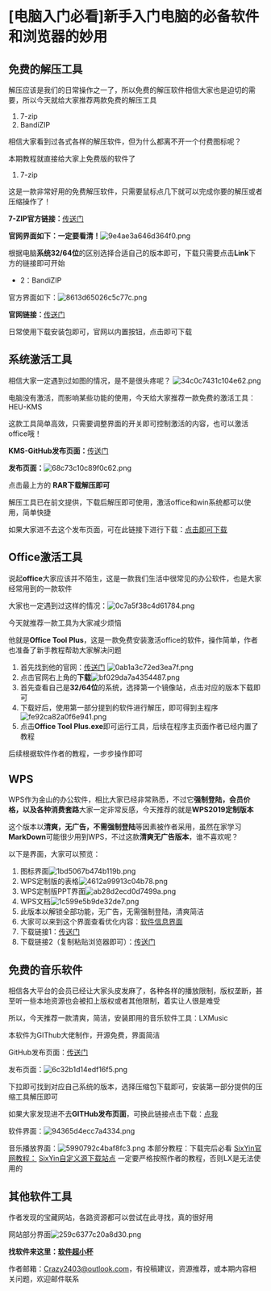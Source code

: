 # [电脑入门必看]新手入门电脑的必备软件和浏览器的妙用

## 免费的解压工具

解压应该是我们的日常操作之一了，所以免费的解压软件相信大家也是迫切的需要，所以今天就给大家推荐两款免费的解压工具

1. 7-zip
2. BandiZIP

相信大家看到过各式各样的解压软件，但为什么都离不开一个付费图标呢？

本期教程就直接给大家上免费版的软件了

1. 7-zip

这是一款非常好用的免费解压软件，只需要鼠标点几下就可以完成你要的解压或者压缩操作了！

**7-ZIP官方链接：**[传送门](https://7-zip.org/)

**官网界面如下：一定要看清！**![9e4ae3a646d364f0.png](http://light.xtstudy.site/LightPicture/2024/07/9e4ae3a646d364f0.png)

根据电脑**系统32/64位**的区别选择合适自己的版本即可，下载只需要点击**Link**下方的链接即可开始

* 2：BandiZIP

官方界面如下：![8613d65026c5c77c.png](http://light.xtstudy.site/LightPicture/2024/07/8613d65026c5c77c.png)

**官网链接：**[传送门](https://www.bandisoft.com/bandizip/)

日常使用下载安装包即可，官网以内置按钮，点击即可下载

## 系统激活工具

相信大家一定遇到过如图的情况，是不是很头疼呢？
![34c0c7431c104e62.png](http://light.xtstudy.site/LightPicture/2024/07/34c0c7431c104e62.png)

电脑没有激活，而影响某些功能的使用，今天给大家推荐一款免费的激活工具：HEU-KMS

这款工具简单高效，只需要调整界面的开关即可控制激活的内容，也可以激活office哦！

**KMS-GitHub发布页面：**[传送门](https://github.com/zbezj/HEU_KMS_Activator/releases/tag/42.0.4)

**发布页面：**![68c73c10c89f0c62.png](http://light.xtstudy.site/LightPicture/2024/07/68c73c10c89f0c62.png)

点击最上方的 **RAR下载解压即可**

解压工具已在前文提供，下载后解压即可使用，激活office和win系统都可以使用，简单快捷

如果大家进不去这个发布页面，可在此链接下进行下载：[点击即可下载](https://alist3.xtstudy.site/d/one2/HEU_KMS_Activator_v42.0.4.zip?sign=ywb9Goq5Nfju7ktNID8y27UQt0kuJKz2Jmf_4kXL0Ug=:0)

## Office激活工具

说起**office**大家应该并不陌生，这是一款我们生活中很常见的办公软件，也是大家经常用到的一款软件

大家也一定遇到过这样的情况：![0c7a5f38c4d61784.png](http://light.xtstudy.site/LightPicture/2024/07/0c7a5f38c4d61784.png)

今天就推荐一款工具为大家减少烦恼

他就是**Office Tool Plus**，这是一款免费安装激活office的软件，操作简单，作者也准备了新手教程帮助大家解决问题

1. 首先找到他的官网：[传送门](https://otp.landian.vip/zh-cn/) ![0ab1a3c72ed3ea7f.png](http://light.xtstudy.site/LightPicture/2024/07/0ab1a3c72ed3ea7f.png)
2. 点击官网右上角的**下载**![bf029da7a4354487.png](http://light.xtstudy.site/LightPicture/2024/07/bf029da7a4354487.png)
3. 首先查看自己是**32/64位**的系统，选择第一个镜像站，点击对应的版本下载即可
4. 下载好后，使用第一部分提到的软件进行解压，即可得到主程序![fe92ca82a0f6e941.png](http://light.xtstudy.site/LightPicture/2024/07/fe92ca82a0f6e941.png)
5. 点击**Office Tool Plus.exe**即可运行工具，后续在程序主页面作者已经内置了教程

后续根据软件作者的教程，一步步操作即可

## WPS

WPS作为金山的办公软件，相比大家已经非常熟悉，不过它**强制登陆，会员价格，以及各种消费套路**大家一定非常反感，今天推荐的就是**WPS2019定制版本**

这个版本以**清爽，无广告，不需强制登陆**等因素被作者采用，虽然在家学习**MarkDown**可能很少用到WPS，不过这款**清爽无广告版本**，谁不喜欢呢？

以下是界面，大家可以预览：

1. 图标界面![1bd5067b474b119b.png](http://light.xtstudy.site/LightPicture/2024/07/1bd5067b474b119b.png)
2. WPS定制版的表格![4612a99913c04b78.png](http://light.xtstudy.site/LightPicture/2024/07/4612a99913c04b78.png)
3. WPS定制版PPT界面![ab28d2ecd0d7499a.png](http://light.xtstudy.site/LightPicture/2024/07/ab28d2ecd0d7499a.png)
4. WPS文档![1c599e5b9de32de7.png](http://light.xtstudy.site/LightPicture/2024/07/1c599e5b9de32de7.png)
5. 此版本以解锁全部功能，无广告，无需强制登陆，清爽简洁
6. 大家可以来到这个界面查看优化内容：[软件信息界面](https://www.rjcxb.com/1358.html)
7. 下载链接1：[传送门](https://www.123pan.com/s/OTbLVv-AwBi.html)
8. 下载链接2（复制粘贴浏览器即可）：[传送门](https://alist3.xtstudy.site/d/one2/WPS2019%E5%85%8D%E6%BF%80%E6%B4%BB%E4%B8%93%E4%B8%9A%E5%A2%9E%E5%BC%BA%E7%89%8810154%E6%9C%80%E6%96%B0%E6%B8%A9%E5%B7%9EX%E5%A4%A7%E5%AD%A6.exe?sign=akZVwTgY8I2kXvWL8vendYZe-MJMrxjF_6QEYrAYAGw=:0)

## 免费的音乐软件

相信各大平台的会员已经让大家头皮发麻了，各种各样的播放限制，版权垄断，甚至听一些本地资源也会被扣上版权或者其他限制，着实让人很是难受

所以，今天推荐一款清爽，简洁，安装即用的音乐软件工具：LXMusic

本软件为GIThub大佬制作，开源免费，界面简洁

GitHub发布页面：[传送门](https://github.com/lyswhut/lx-music-desktop/releases)

发布页面：![6c32b1d14edf16f5.png](http://light.xtstudy.site/LightPicture/2024/07/6c32b1d14edf16f5.png)

下拉即可找到对应自己系统的版本，选择压缩包下载即可，安装第一部分提供的压缩工具解压即可

如果大家发现进不去**GITHub发布页面**，可换此链接点击下载：[点我](https://alist3.xtstudy.site/d/one2/lx-music-desktop-v2.8.0-win_x64-green.7z?sign=KQfcfM1cJW5YKFZNJ4DfjTVsGDMFShVHpJu8SJijYxQ=:0)

软件界面：![94365d4ecc7a4334.png](http://light.xtstudy.site/LightPicture/2024/07/94365d4ecc7a4334.png)

音乐播放界面：![5990792c4baf8fc3.png](http://light.xtstudy.site/LightPicture/2024/07/5990792c4baf8fc3.png)
本部分教程：下载完后必看
[SixYin官网教程：](https://www.sixyin.com/8498.html)
[SixYin自定义源下载站点](https://soso.lanzouj.com/b00p9c94f#8mno)
一定要严格按照作者的教程，否则LX是无法使用的
## 其他软件工具

作者发现的宝藏网站，各路资源都可以尝试在此寻找，真的很好用

网站部分界面![259c6377c20a8d30.png](http://light.xtstudy.site/LightPicture/2024/07/259c6377c20a8d30.png)

**找软件来这里：[软件超小杯](https://www.rjcxb.com/)**

作者邮箱：Crazy2403@outlook.com，有投稿建议，资源推荐，或本期内容相关问题，欢迎邮件联系